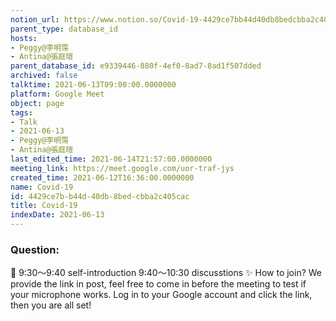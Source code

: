 ```yaml
---
notion_url: https://www.notion.so/Covid-19-4429ce7bb44d40db8bedcbba2c405cac
parent_type: database_id
hosts:
- Peggy@李明霈
- Antina@張庭瑄
parent_database_id: e9339446-880f-4ef0-8ad7-8ad1f507dded
archived: false
talktime: 2021-06-13T09:00:00.0000000
platform: Google Meet
object: page
tags:
- Talk
- 2021-06-13
- Peggy@李明霈
- Antina@張庭瑄
last_edited_time: 2021-06-14T21:57:00.0000000
meeting_link: https://meet.google.com/uor-traf-jys
created_time: 2021-06-12T16:36:00.0000000
name: Covid-19
id: 4429ce7b-b44d-40db-8bed-cbba2c405cac
title: Covid-19
indexDate: 2021-06-13
---
```


### Question:


   
   
   
   
   
📅
9:30～9:40 self-introduction
9:40～10:30 discusstions
✨
How to join?
We provide the link in post, feel free to come in before the meeting to test if your microphone works. Log in to your Google account and click the link, then you are all set!


